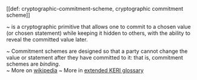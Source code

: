 [[def: cryptographic-commitment-scheme, cryptographic commitment scheme]]

~ is a cryptographic primitive that allows one to commit to a chosen value (or chosen statement) while keeping it hidden to others, with the ability to reveal the committed value later. 

~ Commitment schemes are designed so that a party cannot change the value or statement after they have committed to it: that is, commitment schemes are _binding_.  
~ More on [wikipedia](https://en.wikipedia.org/wiki/Commitment_scheme)
~ More in <a href="https://weboftrust.github.io/WOT-terms/docs/glossary/cryptographic-commitment-scheme">extended KERI glossary</a>
